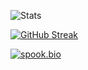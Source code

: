 <p align="center">
  
![Stats](https://github-readme-stats.vercel.app/api/top-langs/?username=RoWeb-Advertisers&layout=compact&theme=tokyonight)

[![GitHub Streak](https://streak-stats.demolab.com/?user=RoWeb-Advertisers)](https://git.io/streak-stats)
</p>

[![spook.bio](https://spook.bio/MainLogo.png)](https://prp.bio/)
